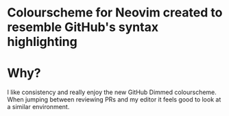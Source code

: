 # Colourscheme for Neovim created to resemble GitHub's syntax highlighting

# Why?

I like consistency and really enjoy the new GitHub Dimmed colourscheme. When
jumping between reviewing PRs and my editor it feels good to look at a similar
environment.
